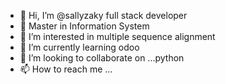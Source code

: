 - 👋 Hi, I’m @sallyzaky full stack developer
- 🌱 Master in Information System
- 👀 I’m interested in multiple sequence alignment
- 🌱 I’m currently learning odoo 
- 💞️ I’m looking to collaborate on ...python
- 📫 How to reach me ...

<!---
sallyzaky/sallyzaky is a ✨ special ✨ repository because its `README.md` (this file) appears on your GitHub profile.
You can click the Preview link to take a look at your changes.
--->
